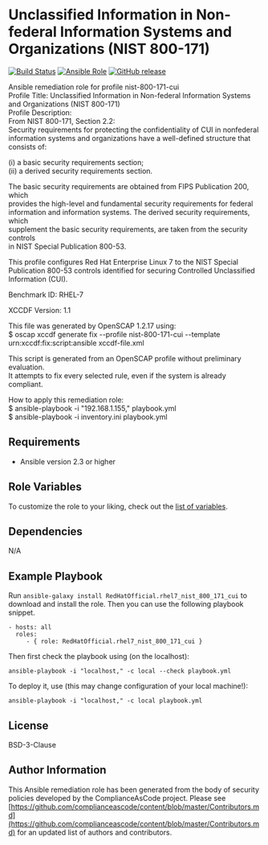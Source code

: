 # Unclassified Information in Non-federal Information Systems and Organizations (NIST 800-171)

[![Build Status](https://travis-ci.org/RedHatOfficial/ansible-rhel7-nist-800-171-cui-role.svg?branch=master)](https://travis-ci.org/RedHatOfficial/ansible-rhel7-nist-800-171-cui-role)
[![Ansible Role](https://img.shields.io/ansible/role/29991.svg)](https://galaxy.ansible.com/RedHatOfficial/rhel7_nist_800_171_cui)
[![GitHub release](https://img.shields.io/github/release/RedHatOfficial/ansible-rhel7-nist-800-171-cui-role.svg)](https://github.com/RedHatOfficial/ansible-rhel7-nist-800-171-cui-role/releases/latest)

Ansible remediation role for profile nist-800-171-cui  
Profile Title:  Unclassified Information in Non-federal Information Systems and Organizations (NIST 800-171)  
Profile Description:  
From NIST 800-171, Section 2.2:  
Security requirements for protecting the confidentiality of CUI in nonfederal   
information systems and organizations have a well-defined structure that   
consists of:  
  
(i) a basic security requirements section;  
(ii) a derived security requirements section.  
  
The basic security requirements are obtained from FIPS Publication 200, which  
provides the high-level and fundamental security requirements for federal  
information and information systems. The derived security requirements, which  
supplement the basic security requirements, are taken from the security controls  
in NIST Special Publication 800-53.  
  
This profile configures Red Hat Enterprise Linux 7 to the NIST Special  
Publication 800-53 controls identified for securing Controlled Unclassified  
Information (CUI).  
  
Benchmark ID:  RHEL-7  

XCCDF Version:  1.1  
  
This file was generated by OpenSCAP 1.2.17 using:  
    $ oscap xccdf generate fix --profile nist-800-171-cui --template urn:xccdf:fix:script:ansible xccdf-file.xml   
  
This script is generated from an OpenSCAP profile without preliminary evaluation.  
It attempts to fix every selected rule, even if the system is already compliant.  
  
How to apply this remediation role:  
$ ansible-playbook -i "192.168.1.155," playbook.yml  
$ ansible-playbook -i inventory.ini playbook.yml

## Requirements

- Ansible version 2.3 or higher

## Role Variables

To customize the role to your liking, check out the [list of variables](vars/main.yml).

## Dependencies

N/A

## Example Playbook

Run `ansible-galaxy install RedHatOfficial.rhel7_nist_800_171_cui` to
download and install the role. Then you can use the following playbook snippet.


    - hosts: all
      roles:
         - { role: RedHatOfficial.rhel7_nist_800_171_cui }


Then first check the playbook using (on the localhost):

    ansible-playbook -i "localhost," -c local --check playbook.yml

To deploy it, use (this may change configuration of your local machine!):

    ansible-playbook -i "localhost," -c local playbook.yml


## License

BSD-3-Clause

## Author Information

This Ansible remediation role has been generated from the body of security
policies developed by the ComplianceAsCode project. Please see
[https://github.com/complianceascode/content/blob/master/Contributors.md](https://github.com/complianceascode/content/blob/master/Contributors.md)
for an updated list of authors and contributors.
